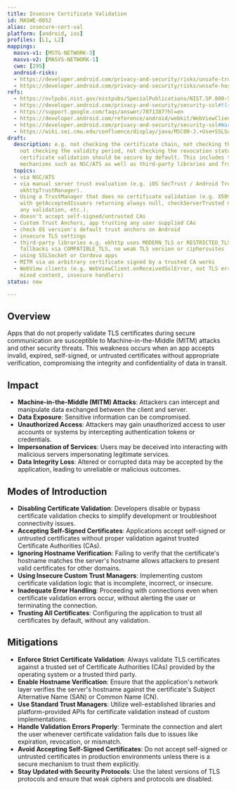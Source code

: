 ```yaml
---
title: Insecure Certificate Validation
id: MASWE-0052
alias: insecure-cert-val
platform: [android, ios]
profiles: [L1, L2]
mappings:
  masvs-v1: [MSTG-NETWORK-3]
  masvs-v2: [MASVS-NETWORK-1]
  cwe: [295]
  android-risks:
  - https://developer.android.com/privacy-and-security/risks/unsafe-trustmanager
  - https://developer.android.com/privacy-and-security/risks/unsafe-hostname
refs:
  - https://nvlpubs.nist.gov/nistpubs/SpecialPublications/NIST.SP.800-52r2.pdf#page=17
  - https://developer.android.com/privacy-and-security/security-ssl#tls-1.3-enabled-by-default
  - https://support.google.com/faqs/answer/7071387?hl=en
  - https://developer.android.com/reference/android/webkit/WebViewClient.html?sjid=15211564825735678155-EU#onReceivedSslError(android.webkit.WebView,%20android.webkit.SslErrorHandler,%20android.net.http.SslError)
  - https://developer.android.com/privacy-and-security/security-ssl#WarningsSslSocket
  - https://wiki.sei.cmu.edu/confluence/display/java/MSC00-J.+Use+SSLSocket+rather+than+Socket+for+secure+data+exchange
draft:
  description: e.g. not checking the certificate chain, not checking the hostname,
    not checking the validity period, not checking the revocation status, etc. The
    certificate validation should be secure by default. This includes the platform-provided
    mechanisms such as NSC/ATS as well as third-party libraries and frameworks.
  topics:
  - via NSC/ATS
  - via manual server trust evaluation (e.g. iOS SecTrust / Android TrustManager.
    okhttpTrustManager).
  - Using a TrustManager that does no certificate validation (e.g. X509TrustManager
    with getAcceptedIssuers returning always null, checkServerTrusted not performing
    any validation, etc.).
  - doesn't accept self-signed/untrusted CAs
  - Custom Trust Anchors, app trusting any user supplied CAs
  - check OS version's default trust anchors on Android
  - insecure TLS settings
  - third-party libraries e.g. okhttp uses MODERN_TLS or RESTRICTED_TLS configs, no
    fallbacks via COMPATIBLE_TLS, no weak TLS version or ciphersuites
  - using SSLSocket or Cordova apps
  - MITM via an arbitrary certificate signed by a trusted CA works
  - WebView clients (e.g. WebViewClient.onReceivedSslError, not TLS errors ignored,
    mixed content, insecure handlers)
status: new

---
```


## Overview

Apps that do not properly validate TLS certificates during secure communication are susceptible to Machine-in-the-Middle (MITM) attacks and other security threats. This weakness occurs when an app accepts invalid, expired, self-signed, or untrusted certificates without appropriate verification, compromising the integrity and confidentiality of data in transit.

## Impact

- **Machine-in-the-Middle (MITM) Attacks**: Attackers can intercept and manipulate data exchanged between the client and server.
- **Data Exposure**: Sensitive information can be compromised.
- **Unauthorized Access**: Attackers may gain unauthorized access to user accounts or systems by intercepting authentication tokens or credentials.
- **Impersonation of Services**: Users may be deceived into interacting with malicious servers impersonating legitimate services.
- **Data Integrity Loss**: Altered or corrupted data may be accepted by the application, leading to unreliable or malicious outcomes.

## Modes of Introduction

- **Disabling Certificate Validation**: Developers disable or bypass certificate validation checks to simplify development or troubleshoot connectivity issues.
- **Accepting Self-Signed Certificates**: Applications accept self-signed or untrusted certificates without proper validation against trusted Certificate Authorities (CAs).
- **Ignoring Hostname Verification**: Failing to verify that the certificate's hostname matches the server's hostname allows attackers to present valid certificates for other domains.
- **Using Insecure Custom Trust Managers**: Implementing custom certificate validation logic that is incomplete, incorrect, or insecure.
- **Inadequate Error Handling**: Proceeding with connections even when certificate validation errors occur, without alerting the user or terminating the connection.
- **Trusting All Certificates**: Configuring the application to trust all certificates by default, without any validation.

## Mitigations

- **Enforce Strict Certificate Validation**: Always validate TLS certificates against a trusted set of Certificate Authorities (CAs) provided by the operating system or a trusted third party.
- **Enable Hostname Verification**: Ensure that the application's network layer verifies the server's hostname against the certificate's Subject Alternative Name (SAN) or Common Name (CN).
- **Use Standard Trust Managers**: Utilize well-established libraries and platform-provided APIs for certificate validation instead of custom implementations.
- **Handle Validation Errors Properly**: Terminate the connection and alert the user whenever certificate validation fails due to issues like expiration, revocation, or mismatch.
- **Avoid Accepting Self-Signed Certificates**: Do not accept self-signed or untrusted certificates in production environments unless there is a secure mechanism to trust them explicitly.
- **Stay Updated with Security Protocols**: Use the latest versions of TLS protocols and ensure that weak ciphers and protocols are disabled.
